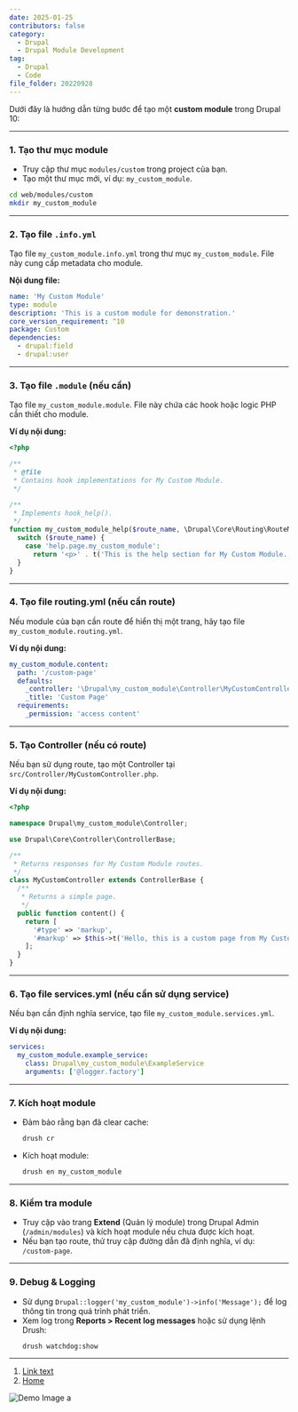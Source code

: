 ```yaml
---
date: 2025-01-25
contributors: false
category:
  - Drupal
  - Drupal Module Development
tag:
  - Drupal
  - Code
file_folder: 20220928
---
```


Dưới đây là hướng dẫn từng bước để tạo một **custom module** trong Drupal 10:

---

### 1. **Tạo thư mục module**
- Truy cập thư mục `modules/custom` trong project của bạn.
- Tạo một thư mục mới, ví dụ: `my_custom_module`.

```bash
cd web/modules/custom
mkdir my_custom_module
```

---

### 2. **Tạo file `.info.yml`**
Tạo file `my_custom_module.info.yml` trong thư mục `my_custom_module`. File này cung cấp metadata cho module.

**Nội dung file:**
```yaml
name: 'My Custom Module'
type: module
description: 'This is a custom module for demonstration.'
core_version_requirement: ^10
package: Custom
dependencies:
  - drupal:field
  - drupal:user
```

---

### 3. **Tạo file `.module` (nếu cần)**
Tạo file `my_custom_module.module`. File này chứa các hook hoặc logic PHP cần thiết cho module.

**Ví dụ nội dung:**
```php
<?php

/**
 * @file
 * Contains hook implementations for My Custom Module.
 */

/**
 * Implements hook_help().
 */
function my_custom_module_help($route_name, \Drupal\Core\Routing\RouteMatchInterface $route_match) {
  switch ($route_name) {
    case 'help.page.my_custom_module':
      return '<p>' . t('This is the help section for My Custom Module.') . '</p>';
  }
}
```

---

### 4. **Tạo file routing.yml (nếu cần route)**
Nếu module của bạn cần route để hiển thị một trang, hãy tạo file `my_custom_module.routing.yml`.

**Ví dụ nội dung:**
```yaml
my_custom_module.content:
  path: '/custom-page'
  defaults:
    _controller: '\Drupal\my_custom_module\Controller\MyCustomController::content'
    _title: 'Custom Page'
  requirements:
    _permission: 'access content'
```

---

### 5. **Tạo Controller (nếu có route)**
Nếu bạn sử dụng route, tạo một Controller tại `src/Controller/MyCustomController.php`.

**Ví dụ nội dung:**
```php
<?php

namespace Drupal\my_custom_module\Controller;

use Drupal\Core\Controller\ControllerBase;

/**
 * Returns responses for My Custom Module routes.
 */
class MyCustomController extends ControllerBase {
  /**
   * Returns a simple page.
   */
  public function content() {
    return [
      '#type' => 'markup',
      '#markup' => $this->t('Hello, this is a custom page from My Custom Module!'),
    ];
  }
}
```

---

### 6. **Tạo file services.yml (nếu cần sử dụng service)**
Nếu bạn cần định nghĩa service, tạo file `my_custom_module.services.yml`.

**Ví dụ nội dung:**
```yaml
services:
  my_custom_module.example_service:
    class: Drupal\my_custom_module\ExampleService
    arguments: ['@logger.factory']
```

---

### 7. **Kích hoạt module**
- Đảm bảo rằng bạn đã clear cache:
  ```bash
  drush cr
  ```
- Kích hoạt module:
  ```bash
  drush en my_custom_module
  ```

---

### 8. **Kiểm tra module**
- Truy cập vào trang **Extend** (Quản lý module) trong Drupal Admin (`/admin/modules`) và kích hoạt module nếu chưa được kích hoạt.
- Nếu bạn tạo route, thử truy cập đường dẫn đã định nghĩa, ví dụ: `/custom-page`.

---

### 9. **Debug & Logging**
- Sử dụng `Drupal::logger('my_custom_module')->info('Message');` để log thông tin trong quá trình phát triển.
- Xem log trong **Reports > Recent log messages** hoặc sử dụng lệnh Drush:  
  ```bash
  drush watchdog:show
  ```

---

1. [Link text](/blog/xoa-nhieu-node.md)
1. [Home](../../README.md)

![Demo Image a](/assets/drupal/cover3.jpg)
